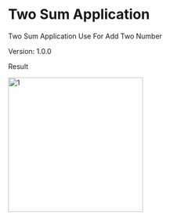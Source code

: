 # Two Sum Application

Two Sum Application Use For Add Two Number

Version: 1.0.0

Result

<img width="275" alt="1" src="https://github.com/tcvduc/two-sum/assets/44729657/550238bc-ea21-4f2e-a289-da90620ac0c9">

